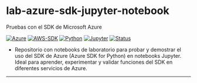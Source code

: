 # lab-azure-sdk-jupyter-notebook
Pruebas con el SDK de Microsoft Azure


[![Azure](https://img.shields.io/badge/Azure-0078D4?logo=microsoft-azure&logoColor=white)](#)
[![AWS-SDK](https://img.shields.io/badge/AWS-SDK-orange?logo=amazonaws&logoColor=white)](#)
[![Python](https://img.shields.io/badge/Python-3.x-blue?logo=python&logoColor=white)](#)
[![Jupyter](https://img.shields.io/badge/Jupyter-Lab/Notebook-F37626?logo=jupyter&logoColor=white)](#)
[![Status](https://img.shields.io/badge/Status-Work%20in%20progress-yellow)](#)


- Repositorio con notebooks de laboratorio para probar y demostrar el uso del SDK de Azure (Azure SDK for Python) en notebooks Jupyter. Ideal para aprender, experimentar y validar funciones del SDK en diferentes servicios de Azure.

---


